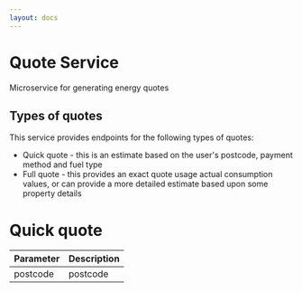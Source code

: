 ```yaml
---
layout: docs
---
```


# Quote Service
Microservice for generating energy quotes

## Types of quotes
This service provides endpoints for the following types of quotes:

* Quick quote - this is an estimate based on the user's postcode, payment method and fuel type
* Full quote - this provides an exact quote usage actual consumption values, or can provide a more detailed estimate based upon some property details

# Quick quote

Parameter | Description
--------- | -----------
postcode  | postcode